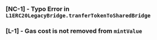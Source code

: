### [NC-1] - Typo Error in `L1ERC20LegacyBridge.tranferTokenToSharedBridge`
### [L-1] - Gas cost is not removed from `mintValue`